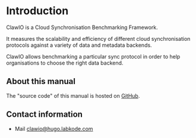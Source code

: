 # Introduction

ClawIO is a Cloud Synchronisation Benchmarking Framework.

It measures the scalability and efficiency of different cloud synchronisation protocols against a variety of data and metadata backends.

ClawIO allows benchmarking a particular sync protocol in order to help organisations to choose the right data backend.

## About this manual

The "source code" of this manual is hosted on [GitHub]( https://github.com/clawio/documentation).

## Contact information

* Mail [clawio@hugo.labkode.com](mailto:clawio@hugo.labkode.com)

